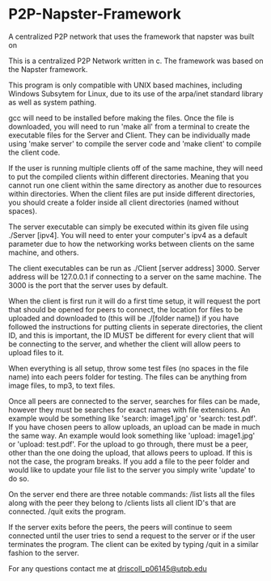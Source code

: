 # P2P-Napster-Framework
A centralized P2P network that uses the framework that napster was built on

This is a centralized P2P Network written in c.
The framework was based on the Napster framework.

This program is only compatible with UNIX based machines, including Windows Subsytem for Linux,
due to its use of the arpa/inet standard library as well as system pathing.

gcc will need to be installed before making the files.
Once the file is downloaded, you will need to run 'make all' from a terminal to create the executable files for the Server and Client.
They can be individually made using 'make server' to compile the server code and 'make client' to compile the client code.

If the user is running multiple clients off of the same machine, they will need to put the compiled clients within different directories.
Meaning that you cannot run one client within the same directory as another due to resources within directories.
When the client files are put inside different directories, you should create a folder inside all client directories (named without spaces).

The server executable can simply be executed within its given file using ./Server [ipv4].
You will need to enter your computer's ipv4 as a default parameter due to how the networking works between clients on the same machine, and others.

The client executables can be run as ./Client [server address] 3000.
Server address will be 127.0.0.1 if connecting to a server on the same machine.
The 3000 is the port that the server uses by default.

When the client is first run it will do a first time setup, it will request the port that should be opened for peers to connect,
the location for files to be uploaded and downloaded to (this will be ./[folder name]) if you have followed the instructions for putting clients in seperate directories,
the client ID, and this is important, the ID MUST be different for every client that will be connecting to the server, and whether the client will allow peers to upload
files to it.

When everything is all setup, throw some test files (no spaces in the file name) into each peers folder for testing. 
The files can be anything from image files, to mp3, to text files.

Once all peers are connected to the server, searches for files can be made, however they must be searches for exact names with file extensions.
An example would be something like 'search: image1.jpg' or 'search: test.pdf'.
If you have chosen peers to allow uploads, an upload can be made in much the same way.
An example would look something like 'upload: image1.jpg' or 'upload: test.pdf'.
For the upload to go through, there must be a peer, other than the one doing the upload, that allows peers to upload.
If this is not the case, the program breaks.
If you add a file to the peer folder and would like to update your file list to the server you simply write 'update' to do so.

On the server end there are three notable commands:
/list lists all the files along with the peer they belong to
/clients lists all client ID's that are connected.
/quit exits the program.

If the server exits before the peers, the peers will continue to seem connected until the user tries to send a request to the server or
if the user terminates the program.
The client can be exited by typing /quit in a similar fashion to the server.

For any questions contact me at driscoll_p06145@utpb.edu

